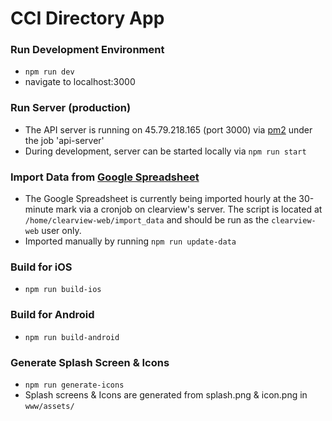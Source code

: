 # CCI Directory App

### Run Development Environment
- `npm run dev`
- navigate to localhost:3000

### Run Server (production)
- The API server is running on 45.79.218.165 (port 3000) via [pm2](http://pm2.keymetrics.io/) under the job 'api-server'
- During development, server can be started locally via `npm run start`

### Import Data from [Google Spreadsheet](https://docs.google.com/spreadsheets/d/1kZQbsrzJqKgtie-a5cXGWdO5_c7pjEYrMkw_OizUyac/edit?usp=sharing)
- The Google Spreadsheet is currently being imported hourly at the 30-minute mark via a cronjob on clearview's server. The script is located at `/home/clearview-web/import_data` and should be run as the `clearview-web` user only.
- Imported manually by running `npm run update-data`

### Build for iOS
- `npm run build-ios`

### Build for Android
- `npm run build-android`

### Generate Splash Screen & Icons
- `npm run generate-icons`
- Splash screens & Icons are generated from splash.png & icon.png in `www/assets/`
